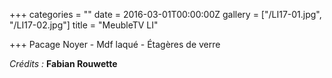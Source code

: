 +++
categories = ""
date = 2016-03-01T00:00:00Z
gallery = ["/LI17-01.jpg", "/LI17-02.jpg"]
title = "MeubleTV LI"

+++
Pacage Noyer - Mdf laqué - Étagères de verre

_Crédits :_ **Fabian Rouwette**